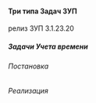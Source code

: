 

#### Три типа Задач ЗУП

релиз ЗУП 3.1.23.20


##### Задачи Учета времени




###### Постановка


    

###### Реализация